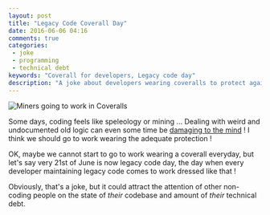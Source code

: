 ```yaml
---
layout: post
title: "Legacy Code Coverall Day"
date: 2016-06-06 04:16
comments: true
categories:
 - joke
 - programming
 - technical debt
keywords: "Coverall for developers, Legacy code day"
description: "A joke about developers wearing coveralls to protect against legacy code"
---
```

![Miners going to work in Coveralls]({{site.url}}/imgs/2016-06-06-legacy-code-coverall-day/miners.jpg)

Some days, coding feels like speleology or mining ... Dealing with weird and undocumented old logic can even some time be [damaging to the mind](https://www.quora.com/How-do-you-keep-your-sanity-while-working-on-a-Super-Dirty-Rotten-Spaghetti-codebase) ! I think we should go to work wearing the adequate protection !

OK, maybe we cannot start to go to work wearing a coverall everyday, but let's say very 21st of June is now legacy code day, the day when every developer maintaining legacy code comes to work dressed like that !

Obviously, that's a joke, but it could attract the attention of other non-coding people on the state of *their* codebase and amount of *their* technical debt.
